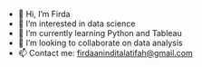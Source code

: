 - 👋 Hi, I’m Firda
- 👀 I’m interested in data science
- 🌱 I’m currently learning Python and Tableau
- 💞️ I’m looking to collaborate on data analysis
- 📫 Contact me: firdaaninditalatifah@gmail.com

<!---
firdaanindita/firdaanindita is a ✨ special ✨ repository because its `README.md` (this file) appears on your GitHub profile.
You can click the Preview link to take a look at your changes.
--->
